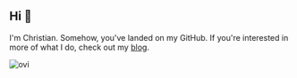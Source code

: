 ## Hi 👋

I'm Christian. Somehow, you've landed on my GitHub. If you're interested in more of what I do, check out my [blog](https://chrisdalvit.github.io/).

<img src="https://github-readme-stats.vercel.app/api/top-langs?username=chrisdalvit&show_icons=true&locale=en&layout=compact" alt="ovi" />
<!--
**chrisdalvit/chrisdalvit** is a ✨ _special_ ✨ repository because its `README.md` (this file) appears on your GitHub profile.

Here are some ideas to get you started:

- 🔭 I’m currently working on ...
- 🌱 I’m currently learning ...
- 👯 I’m looking to collaborate on ...
- 🤔 I’m looking for help with ...
- 💬 Ask me about ...
- 📫 How to reach me: ...
- 😄 Pronouns: ...
- ⚡ Fun fact: ...
-->
